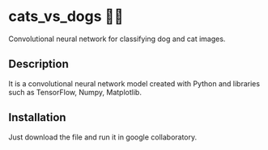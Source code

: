 # cats_vs_dogs 🐶😺
Convolutional neural network for classifying dog and cat images.
 
## Description
It is a convolutional neural network model created with Python and libraries such as TensorFlow, Numpy, Matplotlib.  

## Installation
Just download the file and run it in google collaboratory.


 
